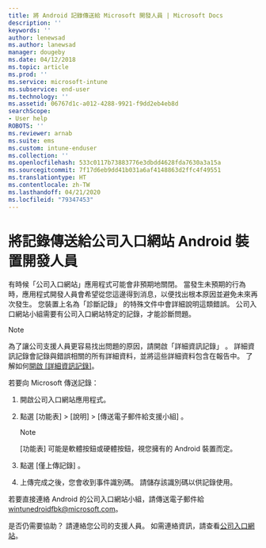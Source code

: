 ```yaml
---
title: 將 Android 記錄傳送給 Microsoft 開發人員 | Microsoft Docs
description: ''
keywords: ''
author: lenewsad
ms.author: lanewsad
manager: dougeby
ms.date: 04/12/2018
ms.topic: article
ms.prod: ''
ms.service: microsoft-intune
ms.subservice: end-user
ms.technology: ''
ms.assetid: 06767d1c-a012-4288-9921-f9dd2eb4eb8d
searchScope:
- User help
ROBOTS: ''
ms.reviewer: arnab
ms.suite: ems
ms.custom: intune-enduser
ms.collection: ''
ms.openlocfilehash: 533c0117b73883776e3dbdd4628fda7630a3a15a
ms.sourcegitcommit: 7f17d6eb9dd41b031a6af4148863d2ffc4f49551
ms.translationtype: HT
ms.contentlocale: zh-TW
ms.lasthandoff: 04/21/2020
ms.locfileid: "79347453"
---
```

# <a name="send-logs-to-the-company-portal-developers-for-android-devices"></a>將記錄傳送給公司入口網站 Android 裝置開發人員

有時候「公司入口網站」應用程式可能會非預期地關閉。 當發生未預期的行為時，應用程式開發人員會希望從您這邊得到消息，以便找出根本原因並避免未來再次發生。 您裝置上名為「診斷記錄」  的特殊文件中會詳細說明這類錯誤。 公司入口網站小組需要有公司入口網站特定的記錄，才能診斷問題。

> [!Note]
> 為了讓公司支援人員更容易找出問題的原因，請開啟「詳細資訊記錄」  。 詳細資訊記錄會記錄與錯誤相關的所有詳細資料，並將這些詳細資料包含在報告中。 了解如何[開啟 [詳細資訊記錄]](use-verbose-logging-to-help-your-it-administrator-fix-device-issues-android.md)。 

若要向 Microsoft 傳送記錄：

1. 開啟公司入口網站應用程式。

2. 點選 [功能表]   > [說明]   > [傳送電子郵件給支援小組]  。

    > [!NOTE]
    > [功能表]  可能是軟體按鈕或硬體按鈕，視您擁有的 Android 裝置而定。

3. 點選 [僅上傳記錄]  。

4. 上傳完成之後，您會收到事件識別碼。 請儲存該識別碼以供記錄使用。

若要直接連絡 Android 的公司入口網站小組，請傳送電子郵件給<a href="mailto:wintunedroidfbk@microsoft.com?subject=Send logs to Microsoft&body=Describe the issue you are having.">wintunedroidfbk@microsoft.com</a>。 

是否仍需要協助？ 請連絡您公司的支援人員。 如需連絡資訊，請查看[公司入口網站](https://go.microsoft.com/fwlink/?linkid=2010980)。
